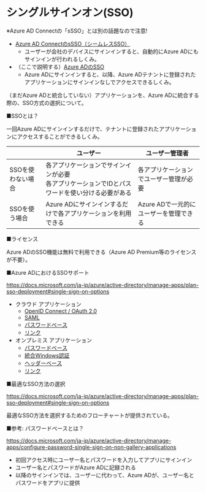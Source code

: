 # シングルサインオン(SSO)

※Azure AD Connectの「sSSO」とは別の話題なので注意!

- [Azure AD ConnectのsSSO（シームレスSSO）](https://docs.microsoft.com/ja-jp/azure/active-directory/hybrid/how-to-connect-sso)
  - ユーザーが会社のデバイスにサインインすると、自動的にAzure ADにもサインインが行われるしくみ。
- （ここで説明する）[Azure ADのSSO](https://docs.microsoft.com/ja-jp/azure/active-directory/manage-apps/plan-sso-deployment)
  - Azure ADにサインインすると、以降、Azure ADテナントに登録されたアプリケーションにサインインなしでアクセスできるしくみ。

（まだAzure ADと統合していない）アプリケーションを、Azure ADに統合する際の、SSO方式の選択について。

■SSOとは？

一回Azure ADにサインインするだけで、テナントに登録されたアプリケーションにアクセスすることができるしくみ。

||ユーザー|ユーザー管理者|
|-|-|-|
|SSOを使わない場合|各アプリケーションでサインインが必要<br>各アプリケーションでIDとパスワードを使い分ける必要がある|各アプリケーションでユーザー管理が必要|
|SSOを使う場合|Azure ADにサインインするだけで各アプリケーションを利用できる|Azure ADで一元的にユーザーを管理できる|

■ライセンス

Azure ADのSSO機能は無料で利用できる（Azure AD Premium等のライセンスが不要）。

■Azure ADにおけるSSOサポート

https://docs.microsoft.com/ja-jp/azure/active-directory/manage-apps/plan-sso-deployment#single-sign-on-options

- クラウド アプリケーション
  - [OpenID Connect / OAuth 2.0](https://docs.microsoft.com/ja-jp/azure/active-directory/develop/active-directory-v2-protocols)
  - [SAML](https://docs.microsoft.com/ja-jp/azure/active-directory/develop/single-sign-on-saml-protocol)
  - [パスワードベース](https://docs.microsoft.com/ja-jp/azure/active-directory/manage-apps/configure-password-single-sign-on-non-gallery-applications)
  - [リンク](https://docs.microsoft.com/ja-jp/azure/active-directory/manage-apps/configure-linked-sign-on)
- オンプレミス アプリケーション
  - [パスワードベース](https://docs.microsoft.com/ja-jp/azure/active-directory/manage-apps/configure-password-single-sign-on-non-gallery-applications)
  - [統合Windows認証](https://docs.microsoft.com/ja-jp/azure/active-directory/app-proxy/application-proxy-configure-single-sign-on-with-kcd)
  - [ヘッダーベース](https://docs.microsoft.com/ja-jp/azure/active-directory/app-proxy/application-proxy-configure-single-sign-on-with-headers)
  - [リンク](https://docs.microsoft.com/ja-jp/azure/active-directory/manage-apps/configure-linked-sign-on)

■最適なSSO方法の選択

https://docs.microsoft.com/ja-jp/azure/active-directory/manage-apps/plan-sso-deployment#single-sign-on-options

最適なSSO方法を選択するためのフローチャートが提供されている。

■参考: パスワードベースとは？

https://docs.microsoft.com/ja-jp/azure/active-directory/manage-apps/configure-password-single-sign-on-non-gallery-applications

- 初回アクセス時にユーザー名とパスワードを入力してアプリにサインイン
- ユーザー名とパスワードがAzure ADに記録される
- 以降のサインインでは、ユーザーに代わって、Azure ADが、ユーザー名とパスワードをアプリに提供
